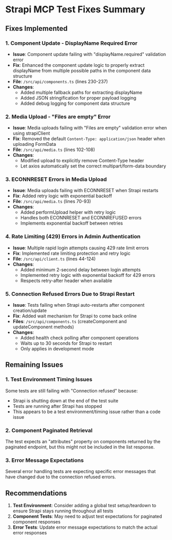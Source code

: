 # Strapi MCP Test Fixes Summary

## Fixes Implemented

### 1. Component Update - DisplayName Required Error
- **Issue**: Component update failing with "displayName.required" validation error
- **Fix**: Enhanced the component update logic to properly extract displayName from multiple possible paths in the component data structure
- **File**: `/src/api/components.ts` (lines 230-237)
- **Changes**:
  - Added multiple fallback paths for extracting displayName
  - Added JSON stringification for proper payload logging
  - Added debug logging for component data structure

### 2. Media Upload - "Files are empty" Error  
- **Issue**: Media uploads failing with "Files are empty" validation error when using strapiClient
- **Fix**: Removed the default `Content-Type: application/json` header when uploading FormData
- **File**: `/src/api/media.ts` (lines 102-108)
- **Changes**:
  - Modified upload to explicitly remove Content-Type header
  - Let axios automatically set the correct multipart/form-data boundary

### 3. ECONNRESET Errors in Media Upload
- **Issue**: Media uploads failing with ECONNRESET when Strapi restarts
- **Fix**: Added retry logic with exponential backoff
- **File**: `/src/api/media.ts` (lines 70-93)
- **Changes**:
  - Added performUpload helper with retry logic
  - Handles both ECONNRESET and ECONNREFUSED errors
  - Implements exponential backoff between retries

### 4. Rate Limiting (429) Errors in Admin Authentication
- **Issue**: Multiple rapid login attempts causing 429 rate limit errors
- **Fix**: Implemented rate limiting protection and retry logic
- **File**: `/src/api/client.ts` (lines 44-124)
- **Changes**:
  - Added minimum 2-second delay between login attempts
  - Implemented retry logic with exponential backoff for 429 errors
  - Respects retry-after header when available

### 5. Connection Refused Errors Due to Strapi Restart
- **Issue**: Tests failing when Strapi auto-restarts after component creation/update
- **Fix**: Added wait mechanism for Strapi to come back online
- **Files**: `/src/api/components.ts` (createComponent and updateComponent methods)
- **Changes**:
  - Added health check polling after component operations
  - Waits up to 30 seconds for Strapi to restart
  - Only applies in development mode

## Remaining Issues

### 1. Test Environment Timing Issues
Some tests are still failing with "Connection refused" because:
- Strapi is shutting down at the end of the test suite
- Tests are running after Strapi has stopped
- This appears to be a test environment/timing issue rather than a code issue

### 2. Component Paginated Retrieval
The test expects an "attributes" property on components returned by the paginated endpoint, but this might not be included in the list response.

### 3. Error Message Expectations
Several error handling tests are expecting specific error messages that have changed due to the connection refused errors.

## Recommendations

1. **Test Environment**: Consider adding a global test setup/teardown to ensure Strapi stays running throughout all tests
2. **Component Tests**: May need to adjust test expectations for paginated component responses
3. **Error Tests**: Update error message expectations to match the actual error responses